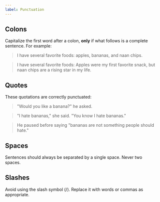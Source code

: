 ```yaml
---
label: Punctuation
---
```

## Colons
Capitalize the first word after a colon, **only** if what follows is a complete sentence. For example:

<blockquote>I have several favorite foods: apples, bananas, and naan chips.</blockquote>
<blockquote>I have several favorite foods: Apples were my first favorite snack, but naan chips are a rising star in my life.</blockquote>

## Quotes
These quotations are correctly punctuated:

<blockquote> "Would you like a banana?" he asked.</blockquote>

<blockquote>"I hate bananas," she said. "You know I hate bananas."</blockquote>

<blockquote>He paused before saying "bananas are not something people should hate."</blockquote>

## Spaces
Sentences should always be separated by a single space. Never two spaces.

## Slashes
Avoid using the slash symbol (/). Replace it with words or commas as appropriate.
